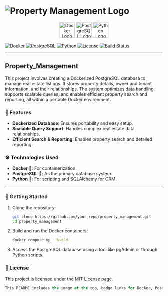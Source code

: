 # ![Property Management Logo](https://i.postimg.cc/mkTMq3CH/db-management-sys-1170x658.png)

<p align="center">
  <img src="https://www.docker.com/sites/default/files/d8/2019-07/Moby-logo.png" alt="Docker Logo" height="50">
  <img src="https://upload.wikimedia.org/wikipedia/commons/2/29/Postgresql_elephant.svg" alt="PostgreSQL Logo" height="50">
  <img src="https://www.python.org/static/community_logos/python-logo-master-v3-TM.png" alt="Python Logo" height="50">
</p>

[![Docker](https://img.shields.io/badge/docker-v24.0.0-blue?logo=docker)](https://www.docker.com/)
[![PostgreSQL](https://img.shields.io/badge/postgresql-v16.4-blue?logo=postgresql)](https://www.postgresql.org/)
[![Python](https://img.shields.io/badge/python-3.10%2B-blue?logo=python)](https://www.python.org/)
[![License](https://img.shields.io/badge/license-MIT-green)](./LICENSE)
[![Build Status](https://img.shields.io/badge/build-passing-brightgreen?logo=github)](https://github.com/your-repo/property_management/actions)

---

## Property_Management

This project involves creating a Dockerized PostgreSQL database to manage real estate listings. It stores property details, owner and tenant information, and their relationships. The system optimizes data handling, supports scalable queries, and enables efficient property search and reporting, all within a portable Docker environment.

### 🚀 Features
- **Dockerized Database**: Ensures portability and easy setup.
- **Scalable Query Support**: Handles complex real estate data relationships.
- **Efficient Search & Reporting**: Enables property search and detailed reporting.

### ⚙️ Technologies Used
- **Docker** 🐋: For containerization.
- **PostgreSQL** 🐘: As the primary database system.
- **Python** 🐍: For scripting and SQLAlchemy for ORM.

---

### 🏁 Getting Started
1. Clone the repository:
   ```bash
   git clone https://github.com/your-repo/property_management.git
   cd property_management
2. Build and run the Docker containers:
    ```bash
    docker-compose up --build

3. Access the PostgreSQL database using a tool like pgAdmin or through Python scripts.

### 📝 License

This project is licensed under the [MIT License page](https://opensource.org/licenses/MIT).

```sql
This README includes the image at the top, badge links for Docker, PostgreSQL, Python, and other relevant sections, along with setup instructions and license information—all in one file for clarity and convenience.
